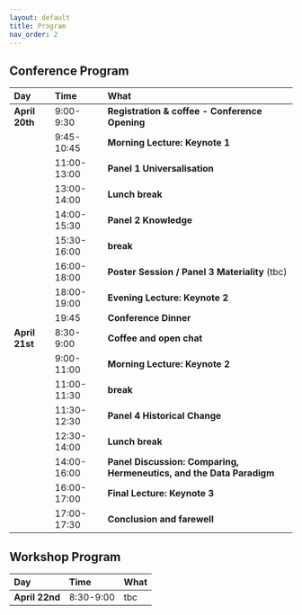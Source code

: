 ```yaml
---
layout: default
title: Program
nav_order: 2
---
```


## Conference Program

| Day       | Time | What                                     |
|:----------|:-----------|:-----------------------------------------|
| **April 20th** | 9:00-9:30 | **Registration & coffee - Conference Opening** |
| | 9:45-10:45 | **Morning Lecture: Keynote 1** |
| | 11:00-13:00 | **Panel 1 Universalisation** <br> |
| | 13:00-14:00 | **Lunch break** |
| | 14:00-15:30 | **Panel 2 Knowledge** <br> |
| | 15:30-16:00 | **break** <br> |
| | 16:00-18:00 | **Poster Session / Panel 3 Materiality** (tbc) <br> |
| | 18:00-19:00 | **Evening Lecture: Keynote 2** <br> |
| | 19:45 | **Conference Dinner** |
| **April 21st** | 8:30-9:00 | **Coffee and open chat** |
| | 9:00-11:00 | **Morning Lecture: Keynote 2** |
| | 11:00-11:30 | **break** |
| | 11:30-12:30 | **Panel 4 Historical Change** <br> |
| | 12:30-14:00 | **Lunch break** <br> |
| | 14:00-16:00 | **Panel Discussion: Comparing, Hermeneutics, and the Data Paradigm** <br> |
| | 16:00-17:00 | **Final Lecture: Keynote 3** <br> |
| | 17:00-17:30 | **Conclusion and farewell** |


## Workshop Program

| Day       | Time | What                                     |
|:----------|:-----------|:-----------------------------------------|
| **April 22nd** | 8:30-9:00 | tbc |


